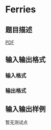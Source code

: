 # Ferries

## 题目描述

[problemUrl]: https://uva.onlinejudge.org/index.php?option=com_onlinejudge&Itemid=8&category=245&page=show_problem&problem=3453

[PDF](https://uva.onlinejudge.org/external/10/p1012.pdf)

## 输入输出格式

### 输入格式

### 输出格式

## 输入输出样例

暂无测试点

